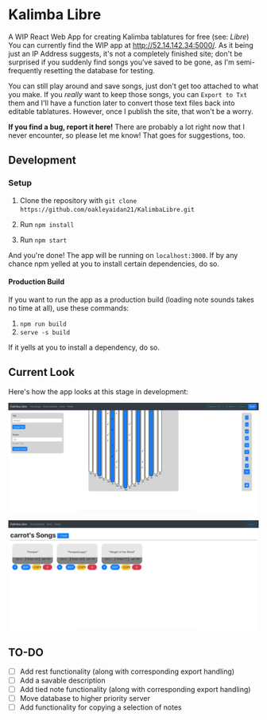 # Kalimba Libre

A WIP React Web App for creating Kalimba tablatures for free (see: _Libre_)
You can currently find the WIP app at http://52.14.142.34:5000/. As it being just an IP Address suggests, it's not a completely finished site; don't be surprised if you suddenly find songs you've saved to be gone, as I'm semi-frequently resetting the database for testing.

You can still play around and save songs, just don't get too attached to what you make.
If you _really_ want to keep those songs, you can `Export to Txt` them and I'll have a function later to convert those text files back into editable tablatures. However, once I publish the site, that won't be a worry.

**If you find a bug, report it here!** There are probably a lot right now that I never encounter, so please let me know! That goes for suggestions, too.

## Development

### Setup

1. Clone the repository with
   `git clone https://github.com/oakleyaidan21/KalimbaLibre.git`

2. Run `npm install`

3. Run `npm start`

And you're done! The app will be running on `localhost:3000`. If by any chance npm yelled at you to install certain dependencies, do so.

#### Production Build

If you want to run the app as a production build (loading note sounds takes no time at all), use these commands:

1. `npm run build`
2. `serve -s build`

If it yells at you to install a dependency, do so.

## Current Look

Here's how the app looks at this stage in development:

![alt_text](./public/wipS2.png)

![alt_text](./public/wipS.PNG)

## TO-DO

- [ ] Add rest functionality (along with corresponding export handling)
- [ ] Add a savable description
- [ ] Add tied note functionality (along with corresponding export handling)
- [ ] Move database to higher priority server
- [ ] Add functionality for copying a selection of notes
